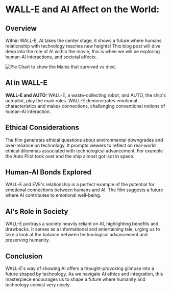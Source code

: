 # WALL-E and AI Affect on the World:

## Overview

Within WALL-E, AI takes the center stage, it shows a future where humans relationship with technology reaches new heights! This blog post will dive deep into the role of AI within the movie, this is whee we will be exploring human-AI interactions, and societal affects.

![Pie Chart to show the Males that survived vs died.](/blog/assets/walle.jpeg)

## AI in WALL-E

**WALL-E and AUTO:** WALL-E, a waste-collecting robot, and AUTO, the ship's autopilot, play the main roles. WALL-E demonstrates emotional characteristics and makes connections, challenging conventional notions of human-AI interaction.

## Ethical Considerations

The film generates ethical questions about environmental downgrades and over-reliance on technology. It prompts viewers to reflect on real-world ethical dilemmas associated with technological advancement. For example the Auto Pilot took over and the ship almost got lsot in space.

## Human-AI Bonds Explored

WALL-E and EVE's relationship is a perfect example of the potential for emotional connections between humans and AI. The film suggests a future where AI contributes to emotional well-being.

## AI's Role in Society

WALL-E portrays a society heavily reliant on AI, highlighting benefits and drawbacks. It serves as a informational and entertaining tale, urging us to take a look at the balance between technological advancement and preserving humanity.

## Conclusion

WALL-E's way of showing AI offers a thought-provoking glimpse into a future shaped by technology. As we navigate AI ethics and integration, this masterpiece encourages us to shape a future where humanity and technology coexist very nicely.